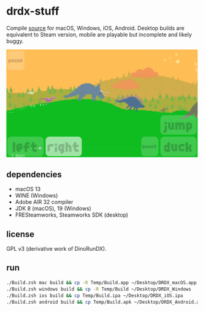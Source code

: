 # drdx-stuff
Compile [source](https://github.com/pixeljam/DinoRunDX) for macOS, Windows, iOS, Android. Desktop builds are equivalent to Steam version, mobile are playable but incomplete and likely buggy.

![](Screenshot.png)

## dependencies
- macOS 13
- WINE (Windows)
- Adobe AIR 32 compiler
- JDK 8 (macOS), 19 (Windows)
- FRESteamworks, Steamworks SDK (desktop)

## license
GPL v3 (derivative work of DinoRunDX).

## run
```zsh
./Build.zsh mac build && cp -R Temp/Build.app ~/Desktop/DRDX_macOS.app
./Build.zsh windows build && cp -R Temp/Build ~/Desktop/DRDX_Windows
./Build.zsh ios build && cp Temp/Build.ipa ~/Desktop/DRDX_iOS.ipa
./Build.zsh android build && cp Temp/Build.apk ~/Desktop/DRDX_Android.apk
```